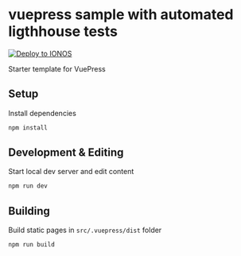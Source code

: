 # vuepress sample with automated ligthhouse tests

[![Deploy to IONOS](https://images.ionos.space/deploy-now-icons/deploy-to-ionos-btn.svg)](https://ionos.space/setup?repo=https://github.com/ionos-deploy-now/hello-vuepress)

Starter template for VuePress

## Setup

Install dependencies

```bash
npm install
```

## Development & Editing

Start local dev server and edit content

```bash
npm run dev
```

## Building

Build static pages in `src/.vuepress/dist` folder

```bash
npm run build
```
